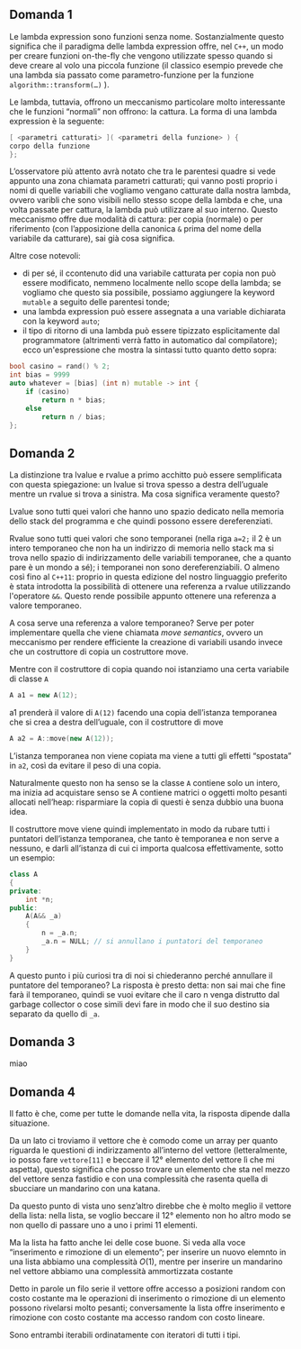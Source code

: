 ## Domanda 1
Le lambda expression sono funzioni senza nome. Sostanzialmente questo significa che il paradigma delle lambda expression offre, nel `C++`, un modo per creare funzioni on-the-fly che vengono utilizzate spesso quando si deve creare al volo una piccola funzione (il classico esempio prevede che una lambda sia passato come parametro-funzione per la funzione `algorithm::transform(…)` ). 

Le lambda, tuttavia, offrono un meccanismo particolare molto interessante che le funzioni “normali” non offrono: la cattura. La forma di una lambda expression è la seguente:
```cpp
[ <parametri catturati> ]( <parametri della funzione> ) {
corpo della funzione
};
```
L’osservatore più attento avrà notato che tra le parentesi quadre si vede appunto una zona chiamata parametri catturati; qui vanno posti proprio i nomi di quelle variabili che vogliamo vengano catturate dalla nostra lambda, ovvero varibli che sono visibili nello stesso scope della lambda e che, una volta passate per cattura, la lambda può utilizzare al suo interno. Questo meccanismo offre due modalità di cattura: per copia (normale) o per riferimento (con l’apposizione della canonica `&` prima del nome della variabile da catturare), sai già cosa significa.

Altre cose notevoli:
* di per sé, il ccontenuto did una variabile catturata per copia non può essere modificato, nemmeno localmente nello scope della lambda; se vogliamo che questo sia possibile, possiamo aggiungere la keyword `mutable` a seguito delle parentesi tonde;
* una lambda expression può essere assegnata a una variable dichiarata con la keyword `auto`;
* il tipo di ritorno di una lambda può essere tipizzato esplicitamente dal programmatore (altrimenti verrà fatto in automatico dal compilatore);
ecco un'espressione che mostra la sintassi tutto quanto detto sopra:
```cpp
bool casino = rand() % 2;
int bias = 9999
auto whatever = [bias] (int n) mutable -> int {
    if (casino)
        return n * bias;
    else
        return n / bias;
};
```

## Domanda 2
La distinzione tra lvalue e rvalue a primo acchitto può essere 
semplificata con questa spiegazione: un lvalue si trova spesso a destra
dell’uguale mentre un rvalue si trova a sinistra. Ma cosa significa veramente questo? 

Lvalue sono tutti quei valori che hanno uno spazio dedicato nella memoria dello 
stack del programma e che quindi possono essere dereferenziati. 

Rvalue sono tutti quei valori che sono temporanei (nella riga `a=2;` il 2 è un
intero temporaneo che non ha un indirizzo di memoria nello stack ma si trova 
nello spazio di indirizzamento delle variabili temporanee, che a quanto pare è 
un mondo a sé); i temporanei non sono dereferenziabili. O almeno così 
fino al `C++11`: proprio in questa edizione del nostro linguaggio preferito è stata 
introdotta la possibilità di ottenere una referenza a rvalue utilizzando l'operatore `&&`. 
Questo rende possibile appunto ottenere una referenza a valore temporaneo. 

A cosa serve una referenza a valore temporaneo? Serve per poter
implementare quella che viene chiamata _move semantics_, ovvero un
meccanismo per rendere efficiente la creazione di variabili usando invece che
un costruttore di copia un costruttore move.

Mentre con il costruttore di copia quando noi istanziamo una certa variabile
di classe `A`
```cpp
A a1 = new A(12);
``` 
a1 prenderà il valore di `A(12)` facendo una copia dell’istanza temporanea che
si crea a destra dell’uguale, con il costruttore di move
```cpp
A a2 = A::move(new A(12));
```
L’istanza temporanea non viene copiata ma viene a tutti gli effetti “spostata”
in `a2`, così da evitare il peso di una copia.
 
Naturalmente questo non ha senso se la classe `A` contiene solo un intero, ma
inizia ad acquistare senso se A contiene matrici o oggetti molto pesanti
allocati nell’heap: risparmiare la copia di questi è senza dubbio una buona
idea.

Il costruttore move viene quindi implementato in modo da rubare tutti i
puntatori dell’istanza temporanea, che tanto è temporanea e non serve a
nessuno, e darli all’istanza di cui ci importa qualcosa effettivamente, sotto un
esempio:
```cpp
class A 
{
private:
    int *n;
public:
    A(A&& _a)
    {
        n = _a.n;
        _a.n = NULL; // si annullano i puntatori del temporaneo
    }
}
```
A questo punto i più curiosi tra di noi si chiederanno perché annullare il
puntatore del temporaneo? La risposta è presto detta: non sai mai che fine
farà il temporaneo, quindi se vuoi evitare che il caro n venga distrutto dal
garbage collector o cose simili devi fare in modo che il suo destino sia
separato da quello di `_a`.

## Domanda 3
miao

## Domanda 4
Il fatto è che, come per tutte le domande nella vita, la risposta dipende dalla
situazione. 

Da un lato ci troviamo il vettore che è comodo come un array per
quanto riguarda le questioni di indirizzamento all’interno del vettore
(letteralmente, io posso fare `vettore[11]` e beccare il 12° elemento del vettore
lì che mi aspetta), questo significa che posso trovare un elemento che sta nel
mezzo del vettore senza fastidio e con una complessità che rasenta quella di
sbucciare un mandarino con una katana. 

Da questo punto di vista uno
senz’altro direbbe che è molto meglio il vettore della lista: nella lista, se voglio 
beccare il 12° elemento non ho altro modo se non quello di passare uno a
uno i primi 11 elementi. 

Ma la lista ha fatto anche lei delle cose buone. Si veda alla voce “inserimento
e rimozione di un elemento”; per inserire un nuovo elemnto in una lista
abbiamo una complessità $O(1)$, mentre per inserire un mandarino nel vettore abbiamo
una complessità ammortizzata costante

Detto in parole un filo serie il vettore offre accesso a posizioni random con
costo costante ma le operazioni di inserimento o rimozione di un elemento
possono rivelarsi molto pesanti; conversamente la lista offre inserimento e
rimozione con costo costante ma accesso random con costo lineare.

Sono entrambi iterabili ordinatamente con iteratori di tutti i tipi. 